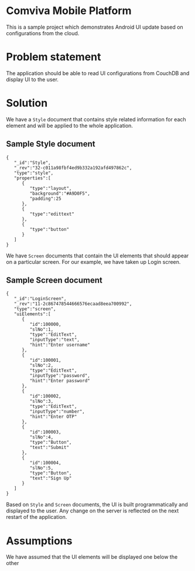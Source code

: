 # Comviva Mobile Platform


This is a sample project which demonstrates Android UI update based on configurations from the cloud.

# Problem statement

The application should be able to read UI configurations from CouchDB and display UI to the user.

# Solution

We have a `Style` document that contains style related information for each element and will
be applied to the whole application.

## Sample Style document

```
{
   "_id":"Style",
   "_rev":"32-c011a98fbf4ed9b332a192afd497862c",
   "type":"style",
   "properties":[
      {
         "type":"layout",
         "background":"#A9D0F5",
         "padding":25
      },
      {
         "type":"edittext"
      },
      {
         "type":"button"
      }
   ]
}
```

We have `Screen` documents that contain the UI elements that should appear on a particular screen.
For our example, we have taken up Login screen.

## Sample Screen document

```
{
   "_id":"LoginScreen",
   "_rev":"11-2c867478544666576ecaad8eea700992",
   "type":"screen",
   "uiElements":[
      {
         "id":100000,
         "slNo":1,
         "type":"EditText",
         "inputType":"text",
         "hint":"Enter username"
      },
      {
         "id":100001,
         "slNo":2,
         "type":"EditText",
         "inputType":"password",
         "hint":"Enter password"
      },
      {
         "id":100002,
         "slNo":3,
         "type":"EditText",
         "inputType":"number",
         "hint":"Enter OTP"
      },
      {
         "id":100003,
         "slNo":4,
         "type":"Button",
         "text":"Submit"
      },
      {
         "id":100004,
         "slNo":5,
         "type":"Button",
         "text":"Sign Up"
      }
   ]
}
```

Based on `Style` and `Screen` documents, the UI is built programmatically and displayed to the user.
Any change on the server is reflected on the next restart of the application.

# Assumptions

We have assumed that the UI elements will be displayed one below the other
